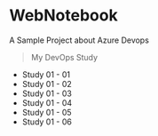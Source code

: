 # WebNotebook
A Sample Project about Azure Devops


> My DevOps Study

- Study 01 - 01
- Study 01 - 02
- Study 01 - 03
- Study 01 - 04
- Study 01 - 05
- Study 01 - 06
